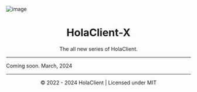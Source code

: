 ![image](https://github.com/HolaClient/X/assets/102372274/d939f9e0-d3fb-4a41-adc8-68af5cf28612)
<h1 align="center" dir="auto">HolaClient-X</h1>
<p align="center">
The all new series of HolaClient.
</p>

---

Coming soon.
March, 2024

---

<p align="center">
© 2022 - 2024 HolaClient | Licensed under MIT
</p>
